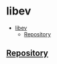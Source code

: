 # libev

- [libev](#libev)
  - [Repository](#repository)

## [Repository](https://github.com/enki/libev)
